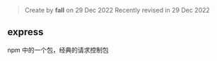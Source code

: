 > Create by **fall** on 29 Dec 2022
> Recently revised in 29 Dec 2022

## express

npm 中的一个包，经典的请求控制包


